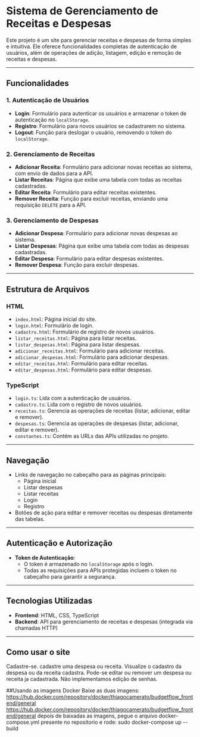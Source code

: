 # Sistema de Gerenciamento de Receitas e Despesas

Este projeto é um site para gerenciar receitas e despesas de forma simples e intuitiva. Ele oferece funcionalidades completas de autenticação de usuários, além de operações de adição, listagem, edição e remoção de receitas e despesas.

---

## Funcionalidades

### 1. Autenticação de Usuários
- **Login**: Formulário para autenticar os usuários e armazenar o token de autenticação no `localStorage`.
- **Registro**: Formulário para novos usuários se cadastrarem no sistema.
- **Logout**: Função para deslogar o usuário, removendo o token do `localStorage`.

### 2. Gerenciamento de Receitas
- **Adicionar Receita**: Formulário para adicionar novas receitas ao sistema, com envio de dados para a API.
- **Listar Receitas**: Página que exibe uma tabela com todas as receitas cadastradas.
- **Editar Receita**: Formulário para editar receitas existentes.
- **Remover Receita**: Função para excluir receitas, enviando uma requisição `DELETE` para a API.

### 3. Gerenciamento de Despesas
- **Adicionar Despesa**: Formulário para adicionar novas despesas ao sistema.
- **Listar Despesas**: Página que exibe uma tabela com todas as despesas cadastradas.
- **Editar Despesa**: Formulário para editar despesas existentes.
- **Remover Despesa**: Função para excluir despesas.

---

## Estrutura de Arquivos

### **HTML**
- `index.html`: Página inicial do site.
- `login.html`: Formulário de login.
- `cadastro.html`: Formulário de registro de novos usuários.
- `listar_receitas.html`: Página para listar receitas.
- `listar_despesas.html`: Página para listar despesas.
- `adicionar_receitas.html`: Formulário para adicionar receitas.
- `adicionar_despesas.html`: Formulário para adicionar despesas.
- `editar_receitas.html`: Formulário para editar receitas.
- `editar_despesas.html`: Formulário para editar despesas.

### **TypeScript**
- `login.ts`: Lida com a autenticação de usuários.
- `cadastro.ts`: Lida com o registro de novos usuários.
- `receitas.ts`: Gerencia as operações de receitas (listar, adicionar, editar e remover).
- `despesas.ts`: Gerencia as operações de despesas (listar, adicionar, editar e remover).
- `constantes.ts`: Contém as URLs das APIs utilizadas no projeto.

---

## Navegação

- Links de navegação no cabeçalho para as páginas principais: 
  - Página inicial
  - Listar despesas
  - Listar receitas
  - Login
  - Registro
- Botões de ação para editar e remover receitas ou despesas diretamente das tabelas.

---

## Autenticação e Autorização

- **Token de Autenticação**: 
  - O token é armazenado no `localStorage` após o login.
  - Todas as requisições para APIs protegidas incluem o token no cabeçalho para garantir a segurança.

---

## Tecnologias Utilizadas

- **Frontend**: HTML, CSS, TypeScript
- **Backend**: API para gerenciamento de receitas e despesas (integrada via chamadas HTTP)

---

## Como usar o site
Cadastre-se.
cadastre uma despesa ou receita.
Visualize o cadastro da despesa ou da receita cadastra.
Pode-se editar ou remover um despesa ou receita ja cadastrada.
Não implementamos edição de senhas.

##Usando as imagens Docker
Baixe as duas imagens:
https://hub.docker.com/repository/docker/thiagocamerato/budgetflow_frontend/general
https://hub.docker.com/repository/docker/thiagocamerato/budgetflow_frontend/general
depois de baixadas as imagens, pegue o arquivo docker-compose.yml presente no repositorio e rode: 
sudo docker-compose up --build
